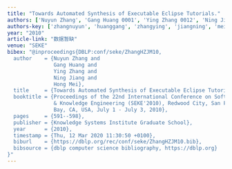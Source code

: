 ```yaml
---
title: "Towards Automated Synthesis of Executable Eclipse Tutorials."
authors: ['Nuyun Zhang', 'Gang Huang 0001', 'Ying Zhang 0012', 'Ning Jiang', 'Hong Mei']
authors-key: ['zhangnuyun', 'huanggang', 'zhangying', 'jiangning', 'meihong']
year: "2010"
article-link: "数据暂缺"
venue: "SEKE"
bibex: "@inproceedings{DBLP:conf/seke/ZhangHZJM10,
  author    = {Nuyun Zhang and
               Gang Huang and
               Ying Zhang and
               Ning Jiang and
               Hong Mei},
  title     = {Towards Automated Synthesis of Executable Eclipse Tutorials},
  booktitle = {Proceedings of the 22nd International Conference on Software Engineering
               & Knowledge Engineering (SEKE'2010), Redwood City, San Francisco
               Bay, CA, USA, July 1 - July 3, 2010},
  pages     = {591--598},
  publisher = {Knowledge Systems Institute Graduate School},
  year      = {2010},
  timestamp = {Thu, 12 Mar 2020 11:30:50 +0100},
  biburl    = {https://dblp.org/rec/conf/seke/ZhangHZJM10.bib},
  bibsource = {dblp computer science bibliography, https://dblp.org}
}"
---
```

